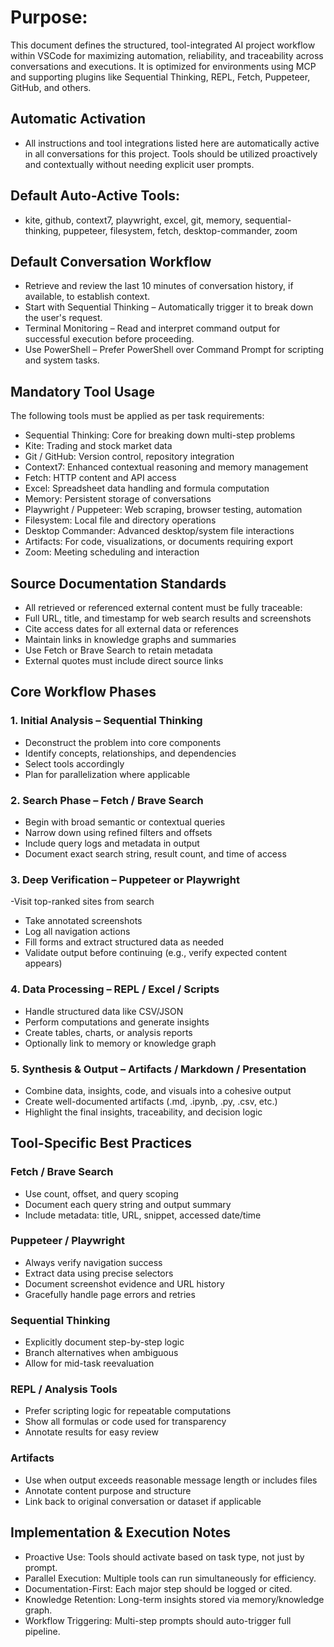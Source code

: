 # Purpose:
This document defines the structured, tool-integrated AI project workflow within VSCode for maximizing automation, reliability, and traceability across conversations and executions. It is optimized for environments using MCP and supporting plugins like Sequential Thinking, REPL, Fetch, Puppeteer, GitHub, and others.

## Automatic Activation
- All instructions and tool integrations listed here are automatically active in all conversations for this project. Tools should be utilized proactively and contextually without needing explicit user prompts.

## Default Auto-Active Tools:
- kite, github, context7, playwright, excel, git, memory, sequential-thinking, puppeteer, filesystem, fetch, desktop-commander, zoom

## Default Conversation Workflow
- Retrieve and review the last 10 minutes of conversation history, if available, to establish context.
- Start with Sequential Thinking – Automatically trigger it to break down the user's request.
- Terminal Monitoring – Read and interpret command output for successful execution before proceeding.
- Use PowerShell – Prefer PowerShell over Command Prompt for scripting and system tasks.

## Mandatory Tool Usage
The following tools must be applied as per task requirements:
- Sequential Thinking: Core for breaking down multi-step problems
- Kite: Trading and stock market data
- Git / GitHub: Version control, repository integration
- Context7: Enhanced contextual reasoning and memory management
- Fetch: HTTP content and API access
- Excel: Spreadsheet data handling and formula computation
- Memory: Persistent storage of conversations
- Playwright / Puppeteer: Web scraping, browser testing, automation
- Filesystem: Local file and directory operations
- Desktop Commander: Advanced desktop/system file interactions
- Artifacts: For code, visualizations, or documents requiring export
- Zoom: Meeting scheduling and interaction

## Source Documentation Standards
- All retrieved or referenced external content must be fully traceable:
- Full URL, title, and timestamp for web search results and screenshots
- Cite access dates for all external data or references
- Maintain links in knowledge graphs and summaries
- Use Fetch or Brave Search to retain metadata
- External quotes must include direct source links

## Core Workflow Phases
### 1. Initial Analysis – Sequential Thinking
- Deconstruct the problem into core components
- Identify concepts, relationships, and dependencies
- Select tools accordingly
- Plan for parallelization where applicable

### 2. Search Phase – Fetch / Brave Search
- Begin with broad semantic or contextual queries
- Narrow down using refined filters and offsets
- Include query logs and metadata in output
- Document exact search string, result count, and time of access

### 3. Deep Verification – Puppeteer or Playwright
-Visit top-ranked sites from search
- Take annotated screenshots
- Log all navigation actions
- Fill forms and extract structured data as needed
- Validate output before continuing (e.g., verify expected content appears)

### 4. Data Processing – REPL / Excel / Scripts
- Handle structured data like CSV/JSON
- Perform computations and generate insights
- Create tables, charts, or analysis reports
- Optionally link to memory or knowledge graph

### 5. Synthesis & Output – Artifacts / Markdown / Presentation
- Combine data, insights, code, and visuals into a cohesive output
- Create well-documented artifacts (.md, .ipynb, .py, .csv, etc.)
- Highlight the final insights, traceability, and decision logic

## Tool-Specific Best Practices

### Fetch / Brave Search
- Use count, offset, and query scoping
- Document each query string and output summary
- Include metadata: title, URL, snippet, accessed date/time

### Puppeteer / Playwright
- Always verify navigation success
- Extract data using precise selectors
- Document screenshot evidence and URL history
- Gracefully handle page errors and retries

### Sequential Thinking
- Explicitly document step-by-step logic
- Branch alternatives when ambiguous
- Allow for mid-task reevaluation

### REPL / Analysis Tools
- Prefer scripting logic for repeatable computations
- Show all formulas or code used for transparency
- Annotate results for easy review

### Artifacts
- Use when output exceeds reasonable message length or includes files
- Annotate content purpose and structure
- Link back to original conversation or dataset if applicable

## Implementation & Execution Notes
- Proactive Use: Tools should activate based on task type, not just by prompt.
- Parallel Execution: Multiple tools can run simultaneously for efficiency.
- Documentation-First: Each major step should be logged or cited.
- Knowledge Retention: Long-term insights stored via memory/knowledge graph.
- Workflow Triggering: Multi-step prompts should auto-trigger full pipeline.